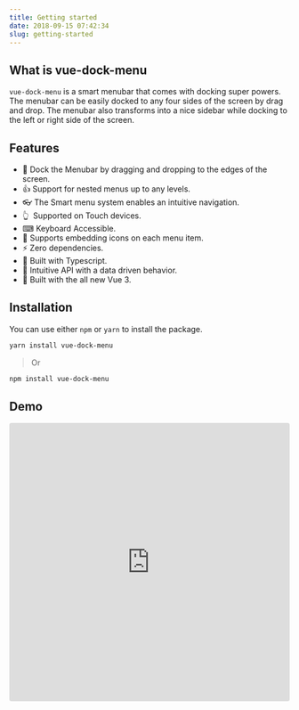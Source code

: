 ```yaml
---
title: Getting started
date: 2018-09-15 07:42:34
slug: getting-started
---
```


## What is vue-dock-menu

`vue-dock-menu` is a smart menubar that comes with docking super powers. The menubar can be easily docked to any four sides of the screen by drag and drop.
The menubar also transforms into a nice sidebar while docking to the left or right side of the screen.

## Features

- 🤏&nbsp;Dock the Menubar by dragging and dropping to the edges of the screen.
- 👍&nbsp;Support for nested menus up to any levels.
- 👓&nbsp;The Smart menu system enables an intuitive navigation.
- 👆&nbsp; Supported on Touch devices.
- ⌨&nbsp;Keyboard Accessible.
- 🎨&nbsp;Supports embedding icons on each menu item.
- ⚡&nbsp;Zero dependencies.
- 💪&nbsp;Built with Typescript.
- 🧰&nbsp;Intuitive API with a data driven behavior.
- 🌠&nbsp;Built with the all new Vue 3.

## Installation

You can use either `npm` or `yarn` to install the package.

```sh
yarn install vue-dock-menu
```

> Or

```sh
npm install vue-dock-menu
```

## Demo

<iframe src="https://codesandbox.io/embed/vue-dock-menu-nxbum?fontsize=14&hidenavigation=1&theme=dark"
  style="width:100%; height:500px; border:0; border-radius: 4px; overflow:hidden;"
  title="vue-dock-menu"
  allow="accelerometer; ambient-light-sensor; camera; encrypted-media; geolocation; gyroscope; hid; microphone; midi; payment; usb; vr; xr-spatial-tracking"
  sandbox="allow-forms allow-modals allow-popups allow-presentation allow-same-origin allow-scripts"
></iframe>
